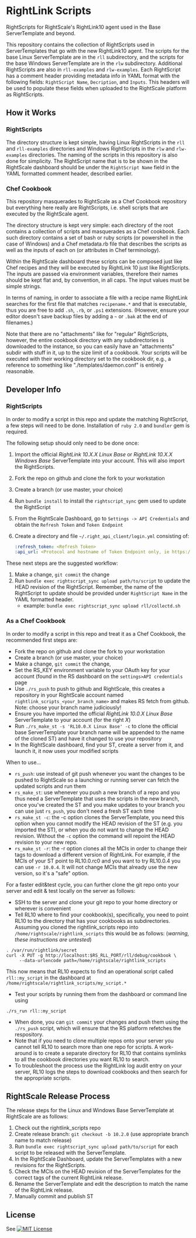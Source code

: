 RightLink Scripts
=================

RightScripts for RightScale's RightLink10 agent used in the Base ServerTemplate and beyond.

This repository contains the collection of RightScripts used in ServerTemplates that go with
the new RightLink10 agent. The scripts for the base Linux ServerTemplate are in the
`rll` subdirectory, and the scripts for the base Windows ServerTemplate are in the `rlw`
subdirectory. Additional RightScripts are also in `rll-examples` and `rlw-examples`.  Each
RightScript has a comment header providing metadata info in YAML format with the following
fields: `RightScript Name`, `Decription`, and `Inputs`. This headers will be used
to populate these fields when uploaded to the RightScale platform as RightScripts.

How it Works
------------
### RightScripts
The directory structure is kept simple, having Linux RightScripts in the `rll` and `rll-examples`
directories and Windows RightScripts in the `rlw` and `rlw-examples` directories.  The naming of
the scripts in this repository is also done for simplicity. The RightScript name that is to be
shown in the RightScale dashboard should be under the `RightScript Name` field in the YAML
formatted comment header, described earlier.

### Chef Cookbook
This repository masquerades to RightScale as a Chef Cookbook repository but everything here
really are RightScripts, i.e. shell scripts that are executed by the RightScale agent.

The directory structure is kept very simple: each directory of the root contains a collection
of scripts and masquerades as a Chef cookbook. Each such directory contains a set of bash or
ruby scripts (or powershell in the case of Windows) and a Chef metadata.rb file that describes
the scripts as well as the inputs of each on (or attributes in Chef terminology).

Within the RightScale dashboard these scripts can be composed just like Chef recipes and they
will be executed by RightLink 10 just like RightScripts. The inputs are passed via environment
variables, therefore their names should be kept flat and, by convention, in all caps. The
input values must be simple strings.

In terms of naming, in order to associate a file with a recipe name RightLink searches for the
first file that matches `recipename.*` and that is executable, thus you are free to add `.sh`,
`.rb`, or `.ps1` extensions. (However, ensure your editor doesn't save backup files by adding
a `~` or `.bak` at the end of filenames.)

Note that there are no "attachments" like for "regular" RightScripts, however, the entire
cookbook directory with any subdirectories is downloaded to the instance, so you can easily have
an "attachments" subdir with stuff in it, up to the size limit of a cookbook. Your scripts will
be executed with their working directory set to the cookbook dir, e.g., a reference to
something like "./templates/daemon.conf" is entirely reasonable.

Developer Info
--------------
### RightScripts
In order to modify a script in this repo and update the matching RightScript, a few steps will need
to be done.  Installation of `ruby 2.0` and `bundler` gem is required.

The following setup should only need to be done once:

1. Import the official _RightLink 10.X.X Linux Base_ or _RightLink 10.X.X Windows Base_ ServerTemplate into
   your account. This will also import the RightScripts.
1. Fork the repo on github and clone the fork to your workstation
1. Create a branch (or use master, your choice)
1. Run `bundle install` to install the `rightscript_sync` gem used to update the RightScript
1. From the RightScale Dashboard, go to `Settings -> API Credentials` and obtain the `Refresh Token`
   and `Token Endpoint`
1. Create a directory and file `~/.right_api_client/login.yml` consisting of:

   ```yml
   :refresh_token: <Refresh Token>
   :api_url: <Protocol and hostname of Token Endpoint only, ie https://us-3.rightscale.com>
   ```

These next steps are the suggested workflow:

1. Make a change, `git commit` the change
1. Run `bundle exec rightscript_sync upload path/to/script` to update the HEAD revision of the RightScript.
   Remember, the name of the RightScript to update should be provided under `RightScript Name` in the YAML
   formatted header.
   * example: `bundle exec rightscript_sync upload rll/collectd.sh`

### As a Chef Cookbook
In order to modify a script in this repo and treat it as a Chef Cookbook, the recommended first steps are:
- Fork the repo on github and clone the fork to your workstation
- Create a branch (or use master, your choice)
- Make a change, `git commit` the change,
- Set the RS_KEY environment variable to your OAuth key for your account (found in the RS dashboard
  on the `settings>API credentials` page
- Use `./rs_push` to push to github and RightScale, this creates a repository in your RightScale
  account named `rightlink_scripts_<your_branch_name>` and makes RS fetch from github. Note:
  choose your branch name judiciously!
- Ensure you have imported the official _RightLink 10.0.X Linux Base_ ServerTemplate to your
  account (for the right _X_)
- Run `./rs_make_st -s 'RL10.0.X Linux Base' -c` to clone the official base ServerTemplate
  your branch name will be appended to the name of the cloned ST) and have it changed to use
  your repository
- In the RightScale dashboard, find your ST, create a server from it, and launch it, it now
  uses your modified scripts

When to use...
- `rs_push`: use instead of git push whenever you want the changes to be pushed to RightScale
  so a launching or running server can fetch the updated scripts and run them
- `rs_make_st`: use whenever you push a new branch of a repo and you thus need a ServerTemplate
  that uses the scripts in the new branch, once you've created the ST and you make updates to
  your branch you can use just `rs_push`, you don't need a fresh ST each time
- `rs_make_st -c`: the -c option clones the ServerTemplate, you need this option when you cannot
  modify the HEAD revision of the ST (e.g. you imported the ST), or when you do not want to
  change the HEAD revision. Without the `-c` option the command will repoint the HEAD revision
  to your new repo.
- `rs_make_st -r`: the -r option clones all the MCIs in order to change their tags to download
  a different version of RightLink. For example, if the MCIs of your ST point to RL10.0.rc0 and you
  want to try RL10.0.4 you can use `-r 10.0.4`. It will not change MCIs that already use
  the new version, so it's a "safe" option.

For a faster edit&test cycle, you can further clone the git repo onto your server and edit & test
locally on the server as follows:
- SSH to the server and clone your git repo to your home directory or wherever is convenient
- Tell RL10 where to find your cookbook(s), specifically, you need to point RL10 to the directory
  that has your cookbooks as subdirectories. Assuming you cloned the rightlink_scripts repo
  into `/home/rightscale/rightlink_scripts` this would be as follows:
  (_warning, these instructions are untested_)
```
. /var/run/rightlink/secret
curl -X PUT -g http://localhost:$RS_RLL_PORT/rll/debug/cookbook \
     --data-urlencode path=/home/rightscale/rightlink_scripts
```
  This now means that RL10 expects to find an operational script called `rll::my_script` in the
  dashboard at `/home/rightscale/rightlink_scripts/my_script.*`
- Test your scripts by running them from the dashboard or command line using
```
./rs_run rll::my_script
```
- When done, you can `git commit` your changes and push them using the `./rs_push` script, which
  will ensure that the RS platform refetches the respository.
- Note that if you need to clone multiple repos onto your server you cannot tell RL10 to search
  more than one repo for scripts. A work-around is to create a separate directory for RL10 that
  contains symlinks to all the cookbook directories you want RL10 to search.
- To troubleshoot the process use the RightLink log audit entry on your server, RL10 logs
  the steps to download cookbooks and then search for the appropriate scripts.

RightScale Release Process
--------------------------
The release steps for the Linux and Windows Base ServerTemplate at RightScale are as follows:

1. Check out the rightlink_scripts repo
1. Create release branch: `git checkout -b 10.2.0` (use appropriate branch name to match release)
1. Run `bundle exec rightscript_sync upload path/to/script` for each script to be released with the ServerTemplate.
1. In the RightScale Dashboard, update the ServerTemplates with a new revisions for the RightScripts.
1. Check the MCIs on the HEAD revision of the ServerTemplates for the correct tags of the current RightLink release.
1. Rename the ServerTemplate and edit the description to match the name of the RightLink release.
1. Manually commit and publish ST

License
-------
See [![MIT License](http://img.shields.io/:license-mit-blue.svg)](LICENSE)
